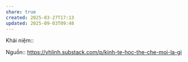 ```yaml
---
share: true
created: 2025-03-27T17:13
updated: 2025-09-03T09:48
---
```

Khái niệm:: 

Nguồn:: https://vhlinh.substack.com/p/kinh-te-hoc-the-che-moi-la-gi